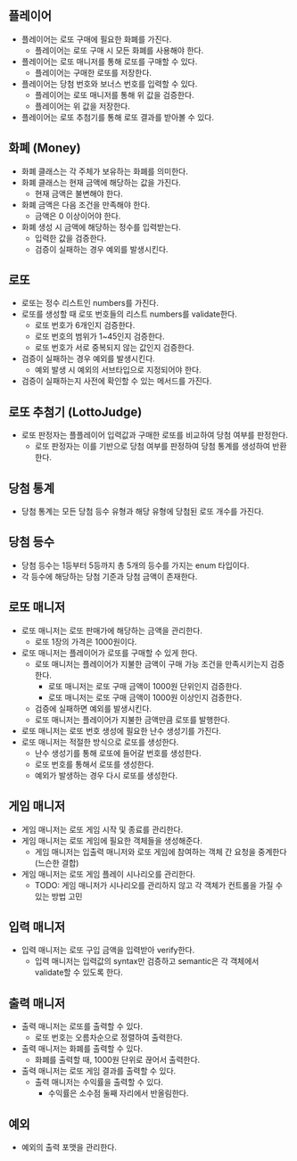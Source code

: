 ## 플레이어

- 플레이어는 로또 구매에 필요한 화폐를 가진다.
    - 플레이어는 로또 구매 시 모든 화폐를 사용해야 한다.
- 플레이어는 로또 매니저를 통해 로또를 구매할 수 있다.
    - 플레이어는 구매한 로또를 저장한다.
- 플레이어는 당첨 번호와 보너스 번호를 입력할 수 있다.
    - 플레이어는 로또 매니저를 통해 위 값을 검증한다.
    - 플레이어는 위 값을 저장한다.
- 플레이어는 로또 추첨기를 통해 로또 결과를 받아볼 수 있다.

## 화폐 (Money)

- 화폐 클래스는 각 주체가 보유하는 화폐를 의미한다.
- 화폐 클래스는 현재 금액에 해당하는 값을 가진다.
    - 현재 금액은 불변해야 한다.
- 화폐 금액은 다음 조건을 만족해야 한다.
    - 금액은 0 이상이어야 한다.
- 화폐 생성 시 금액에 해당하는 정수를 입력받는다.
    - 입력한 값을 검증한다.
    - 검증이 실패하는 경우 예외를 발생시킨다.

## 로또

- 로또는 정수 리스트인 numbers를 가진다.
- 로또를 생성할 때 로또 번호들의 리스트 numbers를 validate한다.
    - 로또 번호가 6개인지 검증한다.
    - 로또 번호의 범위가 1~45인지 검증한다.
    - 로또 번호가 서로 중복되지 않는 값인지 검증한다.
- 검증이 실패하는 경우 예외를 발생시킨다.
    - 예외 발생 시 예외의 서브타입으로 지정되어야 한다.
- 검증이 실패하는지 사전에 확인할 수 있는 메서드를 가진다.

## 로또 추첨기 (LottoJudge)

- 로또 판정자는 플플레이어 입력값과 구매한 로또를 비교하여 당첨 여부를 판정한다.
    - 로또 판정자는 이를 기반으로 당첨 여부를 판정하여 당첨 통계를 생성하여 반환한다.

## 당첨 통계

- 당첨 통계는 모든 당첨 등수 유형과 해당 유형에 당첨된 로또 개수를 가진다.

## 당첨 등수

- 당첨 등수는 1등부터 5등까지 총 5개의 등수를 가지는 enum 타입이다.
- 각 등수에 해당하는 당첨 기준과 당첨 금액이 존재한다.

## 로또 매니저

- 로또 매니저는 로또 판매가에 해당하는 금액을 관리한다.
    - 로또 1장의 가격은 1000원이다.
- 로또 매니저는 플레이어가 로또를 구매할 수 있게 한다.
    - 로또 매니저는 플레이어가 지불한 금액이 구매 가능 조건을 만족시키는지 검증한다.
        - 로또 매니저는 로또 구매 금액이 1000원 단위인지 검증한다.
        - 로또 매니저는 로또 구매 금액이 1000원 이상인지 검증한다.
    - 검증에 실패하면 예외를 발생시킨다.
    - 로또 매니저는 플레이어가 지불한 금액만큼 로또를 발행한다.
- 로또 매니저는 로또 번호 생성에 필요한 난수 생성기를 가진다.
- 로또 매니저는 적절한 방식으로 로또를 생성한다.
    - 난수 생성기를 통해 로또에 들어갈 번호를 생성한다.
    - 로또 번호를 통해서 로또를 생성한다.
    - 예외가 발생하는 경우 다시 로또를 생성한다.

## 게임 매니저

- 게임 매니저는 로또 게임 시작 및 종료를 관리한다.
- 게임 매니저는 로또 게임에 필요한 객체들을 생성해준다.
    - 게임 매니저는 입출력 매니저와 로또 게임에 참여하는 객체 간 요청을 중계한다 (느슨한 결합)
- 게임 매니저는 로또 게임 플레이 시나리오를 관리한다.
    - TODO: 게임 매니저가 시나리오를 관리하지 않고 각 객체가 컨트롤을 가질 수 있는 방법 고민

## 입력 매니저

- 입력 매니저는 로또 구입 금액을 입력받아 verify한다.
    - 입력 매니저는 입력값의 syntax만 검증하고 semantic은 각 객체에서 validate할 수 있도록 한다.

## 출력 매니저

- 출력 매니저는 로또를 출력할 수 있다.
    - 로또 번호는 오름차순으로 정렬하여 출력한다.
- 출력 매니저는 화폐를 출력할 수 있다.
    - 화폐를 출력할 때, 1000원 단위로 끊어서 출력한다.
- 출력 매니저는 로또 게임 결과를 출력할 수 있다.
    - 출력 매니저는 수익률을 출력할 수 있다.
        - 수익률은 소수점 둘째 자리에서 반올림한다.

## 예외

- 예외의 출력 포맷을 관리한다.
